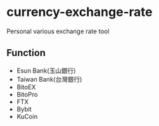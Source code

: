 # currency-exchange-rate

Personal various exchange rate tool

## Function

- Esun Bank(玉山銀行)
- Taiwan Bank(台灣銀行)
- BitoEX
- BitoPro
- FTX
- Bybit
- KuCoin
